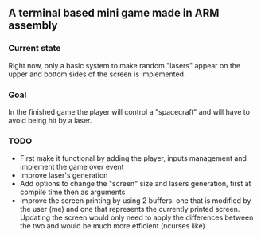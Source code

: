 
## A terminal based mini game made in ARM assembly
### Current state
Right now, only a basic system to make random "lasers" appear on the upper and bottom sides of the screen is implemented.  

### Goal
In the finished game the player will control a "spacecraft" and will have to avoid being hit by a laser.


### TODO
- First make it functional by adding the player, inputs management and implement the game over event
- Improve laser's generation
- Add options to change the "screen" size and lasers generation, first at compile time then as arguments
- Improve the screen printing by using 2 buffers: one that is modified by the user (me) and one that represents the currently printed screen. Updating the screen would only need to apply the differences between the two and would be much more efficient (ncurses like).
